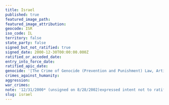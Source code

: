 ```yaml
---
title: Israel
published: true
featured_image_path:
featured_image_attribution:
geocode: ISR
iso_code: IL
territory: false
state_party: false
signed_but_not_ratified: true
signed_date: 2000-12-30T00:00:00.000Z
ratified_or_acceded_date:
entry_into_force_date:
ratified_apic_date:
genocide: '[The Crime of Genocide (Prevention and Punishment) Law, Article 1](https://iccdb.hrlc.net/data/doc/581/keyword/46/)'
crimes_against_humanity:
aggression:
war_crimes:
note: '12/31/2000* (unsigned on 8/28/2002)expressed intent not to ratify'
slug: israel
---
```



